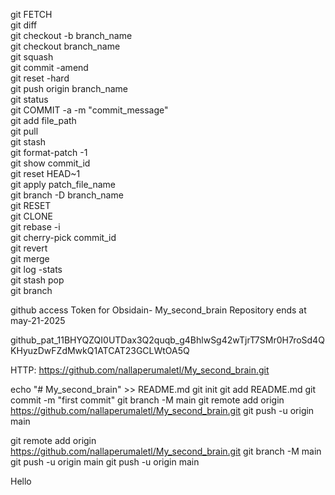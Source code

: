 git FETCH  
git diff  
git checkout -b branch_name  
git checkout branch_name  
git squash  
git commit -amend  
git reset -hard  
git push origin branch_name  
git status  
git COMMIT -a -m "commit_message"  
git add file_path  
git pull  
git stash  
git format-patch -1  
git show commit_id  
git reset HEAD~1  
git apply patch_file_name  
git branch -D branch_name  
git RESET  
git CLONE  
git rebase -i  
git cherry-pick commit_id  
git revert  
git merge  
git log -stats  
git stash pop  
git branch  

  


github access Token for Obsidain- My_second_brain Repository ends at may-21-2025  

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

HTTP: https://github.com/nallaperumaletl/My_second_brain.git

echo "# My_second_brain" >> README.md
git init
git add README.md
git commit -m "first commit"
git branch -M main
git remote add origin https://github.com/nallaperumaletl/My_second_brain.git
git push -u origin main


git remote add origin https://github.com/nallaperumaletl/My_second_brain.git
git branch -M main
git push -u origin main
git push -u origin main

Hello
